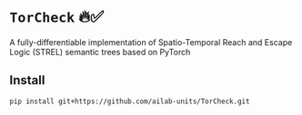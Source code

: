 # `TorCheck` 🔥✅
A fully-differentiable implementation of Spatio-Temporal Reach and Escape Logic (STREL) semantic trees based on PyTorch

## Install
```console
pip install git+https://github.com/ailab-units/TorCheck.git
```